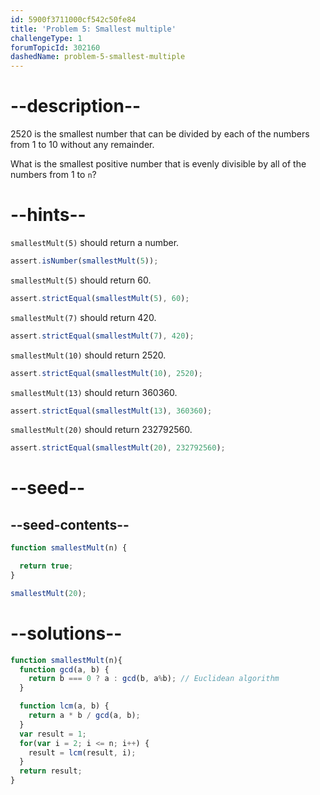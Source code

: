 ```yaml
---
id: 5900f3711000cf542c50fe84
title: 'Problem 5: Smallest multiple'
challengeType: 1
forumTopicId: 302160
dashedName: problem-5-smallest-multiple
---
```


# --description--

2520 is the smallest number that can be divided by each of the numbers from 1 to 10 without any remainder.

What is the smallest positive number that is evenly divisible by all of the numbers from 1 to `n`?

# --hints--

`smallestMult(5)` should return a number.

```js
assert.isNumber(smallestMult(5));
```

`smallestMult(5)` should return 60.

```js
assert.strictEqual(smallestMult(5), 60);
```

`smallestMult(7)` should return 420.

```js
assert.strictEqual(smallestMult(7), 420);
```

`smallestMult(10)` should return 2520.

```js
assert.strictEqual(smallestMult(10), 2520);
```

`smallestMult(13)` should return 360360.

```js
assert.strictEqual(smallestMult(13), 360360);
```

`smallestMult(20)` should return 232792560.

```js
assert.strictEqual(smallestMult(20), 232792560);
```

# --seed--

## --seed-contents--

```js
function smallestMult(n) {

  return true;
}

smallestMult(20);
```

# --solutions--

```js
function smallestMult(n){
  function gcd(a, b) {
    return b === 0 ? a : gcd(b, a%b); // Euclidean algorithm
  }

  function lcm(a, b) {
    return a * b / gcd(a, b);
  }
  var result = 1;
  for(var i = 2; i <= n; i++) {
    result = lcm(result, i);
  }
  return result;
}
```
